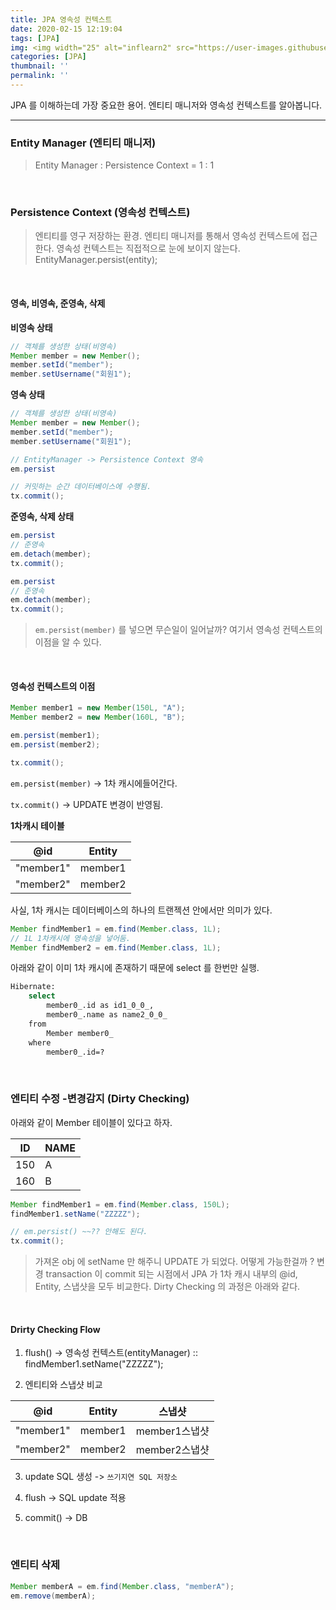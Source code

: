 ```yaml
---
title: JPA 영속성 컨텍스트
date: 2020-02-15 12:19:04
tags: [JPA]
img: <img width="25" alt="inflearn2" src="https://user-images.githubusercontent.com/28856435/74893276-55244f00-53cf-11ea-8a6d-90ac0c4eb72a.png">
categories: [JPA]
thumbnail: ''
permalink: ''
---
```


JPA 를 이해하는데 가장 중요한 용어.
엔티티 매니저와 영속성 컨텍스트를 알아봅니다.
<!-- excerpt -->

<!-- toc -->

---

### Entity Manager (엔티티 매니저)

>Entity Manager : Persistence Context = 1 : 1
<br/>

### Persistence Context (영속성 컨텍스트)

>엔티티를 영구 저장하는 환경.
엔티티 매니저를 통해서 영속성 컨텍스트에 접근한다. 영속성 컨텍스트는 직접적으로 눈에 보이지 않는다.
EntityManager.persist(entity);
<br/>

#### 영속, 비영속, 준영속, 삭제

__비영속 상태__

```java
// 객체를 생성한 상태(비영속)
Member member = new Member();
member.setId("member");
member.setUsername("회원1");
```

__영속 상태__
```java
// 객체를 생성한 상태(비영속)
Member member = new Member();
member.setId("member");
member.setUsername("회원1");

// EntityManager -> Persistence Context 영속
em.persist

// 커밋하는 순간 데이터베이스에 수행됨.
tx.commit();
```

__준영속, 삭제 상태__

```java
em.persist
// 준영속
em.detach(member);
tx.commit();
```

```java
em.persist
// 준영속
em.detach(member);
tx.commit();
```
>`em.persist(member)` 를 넣으면 무슨일이 일어날까?
여기서 영속성 컨텍스트의 이점을 알 수 있다.
<br/>


#### 영속성 컨텍스트의 이점

```java
Member member1 = new Member(150L, "A");
Member member2 = new Member(160L, "B");

em.persist(member1);
em.persist(member2);

tx.commit();
```
`em.persist(member)` -> 1차 캐시에들어간다.

`tx.commit()` -> UPDATE 변경이 반영됨.
<br/>

__1차캐시 테이블__

|@id|Entity|
|---|-----|
|"member1"|member1|
|"member2"|member2|

사실, 1차 캐시는 데이터베이스의 하나의 트랜젝션 안에서만 의미가 있다.

```java
Member findMember1 = em.find(Member.class, 1L);
// 1L 1차캐시에 영속성을 넣어둠.
Member findMember2 = em.find(Member.class, 1L);
```

아래와 같이 이미 1차 캐시에 존재하기 때문에 select 를 한번만 실행.
```bash
Hibernate: 
    select
        member0_.id as id1_0_0_,
        member0_.name as name2_0_0_ 
    from
        Member member0_ 
    where
        member0_.id=?
```
<br/>

### 엔티티 수정 -변경감지 (Dirty Checking)

아래와 같이 Member 테이블이 있다고 하자.

|ID|NAME|
|---|----|
|150|A|
|160|B|

```java
Member findMember1 = em.find(Member.class, 150L);
findMember1.setName("ZZZZZ");

// em.persist() ~~?? 안해도 된다.
tx.commit();
```
>가져온 obj 에 setName 만 해주니 UPDATE 가 되었다. 어떻게 가능한걸까 ?
변경 transaction 이 commit 되는 시점에서 JPA 가 1차 캐시 내부의 @id, Entity, 스냅샷을 모두 비교한다. 
Dirty Checking 의 과정은 아래와 같다.

<br/>

#### Drirty Checking Flow

1) flush() -> 영속성 컨텍스트(entityManager)
:: findMember1.setName("ZZZZZ");

2) 엔티티와 스냅샷 비교

|@id|Entity|스냅샷|
|---|-----|-----|
|"member1"|member1|member1스냅샷
|"member2"|member2|member2스냅샷

3) update SQL 생성 -> `쓰기지연 SQL 저장소`

4) flush -> SQL update 적용

5) commit() -> DB
<br/>

### 엔티티 삭제

```java
Member memberA = em.find(Member.class, "memberA");
em.remove(memberA);
```
